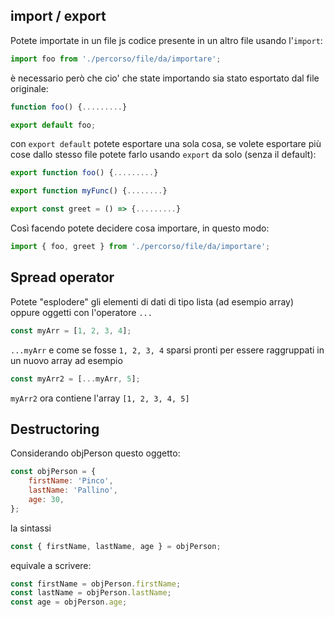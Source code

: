 ## import / export

Potete importate in un file js codice presente in un altro file usando l'`import`:

```javascript
import foo from './percorso/file/da/importare';
```

è necessario però che cio' che state importando sia stato esportato dal file originale:

```javascript
function foo() {.........}

export default foo;
```

con `export default` potete esportare una sola cosa, se volete esportare più cose dallo stesso file potete farlo usando `export` da solo (senza il default):

```javascript
export function foo() {.........}

export function myFunc() {........}

export const greet = () => {.........}
```

Così facendo potete decidere cosa importare, in questo modo:

```javascript
import { foo, greet } from './percorso/file/da/importare';
```

## Spread operator

Potete "esplodere" gli elementi di dati di tipo lista (ad esempio array) oppure oggetti con l'operatore `...`

```javascript
const myArr = [1, 2, 3, 4];
```

`...myArr` e come se fosse `1, 2, 3, 4` sparsi pronti per essere raggruppati in un nuovo array ad esempio

```javascript
const myArr2 = [...myArr, 5];
```

`myArr2` ora contiene l'array `[1, 2, 3, 4, 5]`

## Destructoring

Considerando objPerson questo oggetto:

```javascript
const objPerson = {
    firstName: 'Pinco',
    lastName: 'Pallino',
    age: 30,
};
```

la sintassi

```javascript
const { firstName, lastName, age } = objPerson;
```

equivale a scrivere:

```javascript
const firstName = objPerson.firstName;
const lastName = objPerson.lastName;
const age = objPerson.age;
```
